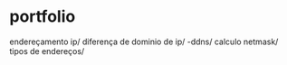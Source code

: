 # portfolio

endereçamento ip/
diferença de dominio de ip/
-ddns/
calculo netmask/
tipos de endereços/






